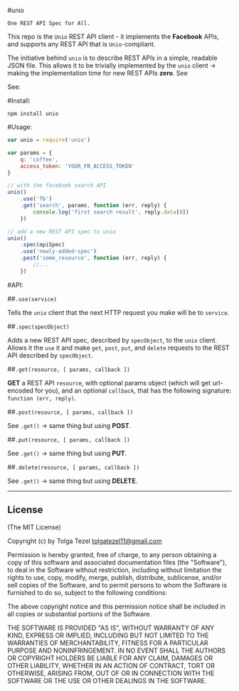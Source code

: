 #unio

`One REST API Spec for All.`

This repo is the `Unio` REST API client - it implements the **Facebook** APIs, and supports any REST API that is `Unio`-compliant.

The initiative behind `unio` is to describe REST APIs in a simple, readable JSON file. This allows it to be trivially implemented by the `unio` client -> making the implementation time for new REST APIs **zero**. See 

See: 

#Install:

```
npm install unio
```

#Usage:

```javascript
var unio = require('unio')

var params = {
    q: 'coffee',
    access_token: 'YOUR_FB_ACCESS_TOKEN'
}

// with the facebook search API
unio()
    .use('fb')
    .get('search', params, function (err, reply) {
        console.log('first search result', reply.data[0])
    })

// add a new REST API spec to unio
unio()
    .spec(apiSpec)
    .use('newly-added-spec')
    .post('some_resource', function (err, reply) {
        //...
    })

```

#API:

##`.use(service)`

Tells the `unio` client that the next HTTP request you make will be to `service`.

##`.spec(specObject)`
    
Adds a new REST API spec, described by `specObject`, to the `unio` client. Allows it the `use` it and make `get`, `post`, `put`, and `delete` requests to the REST API described by `specObject`.

##`.get(resource, [ params, callback ])`

**GET** a REST API `resource`, with optional params object (which will get url-encoded for you), and an optional `callback`, that has the following signature: `function (err, reply)`.

##`.post(resource, [ params, callback ])`

See `.get()` -> same thing but using **POST**.

##`.put(resource, [ params, callback ])`

See `.get()` -> same thing but using **PUT**.

##`.delete(resource, [ params, callback ])`

See `.get()` -> same thing but using **DELETE**.

-------

## License 

(The MIT License)

Copyright (c) by Tolga Tezel <tolgatezel11@gmail.com>

Permission is hereby granted, free of charge, to any person obtaining a copy
of this software and associated documentation files (the "Software"), to deal
in the Software without restriction, including without limitation the rights
to use, copy, modify, merge, publish, distribute, sublicense, and/or sell
copies of the Software, and to permit persons to whom the Software is
furnished to do so, subject to the following conditions:

The above copyright notice and this permission notice shall be included in
all copies or substantial portions of the Software.

THE SOFTWARE IS PROVIDED "AS IS", WITHOUT WARRANTY OF ANY KIND, EXPRESS OR
IMPLIED, INCLUDING BUT NOT LIMITED TO THE WARRANTIES OF MERCHANTABILITY,
FITNESS FOR A PARTICULAR PURPOSE AND NONINFRINGEMENT. IN NO EVENT SHALL THE
AUTHORS OR COPYRIGHT HOLDERS BE LIABLE FOR ANY CLAIM, DAMAGES OR OTHER
LIABILITY, WHETHER IN AN ACTION OF CONTRACT, TORT OR OTHERWISE, ARISING FROM,
OUT OF OR IN CONNECTION WITH THE SOFTWARE OR THE USE OR OTHER DEALINGS IN
THE SOFTWARE.